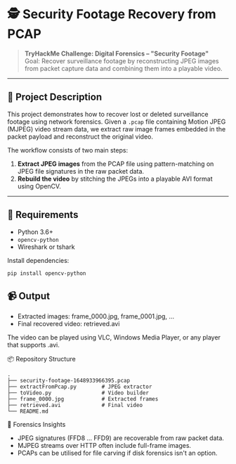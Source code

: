 # 🕵️ Security Footage Recovery from PCAP

> **TryHackMe Challenge: Digital Forensics – "Security Footage"**  
> Goal: Recover surveillance footage by reconstructing JPEG images from packet capture data and combining them into a playable video.

---

## 📁 Project Description

This project demonstrates how to recover lost or deleted surveillance footage using network forensics. Given a `.pcap` file containing Motion JPEG (MJPEG) video stream data, we extract raw image frames embedded in the packet payload and reconstruct the original video.

The workflow consists of two main steps:
1. **Extract JPEG images** from the PCAP file using pattern-matching on JPEG file signatures in the raw packet data.
2. **Rebuild the video** by stitching the JPEGs into a playable AVI format using OpenCV.

---

## 🧪 Requirements

- Python 3.6+
- `opencv-python`
- Wireshark or tshark 

Install dependencies:
```bash
pip install opencv-python
```

## 📹 Output
- Extracted images: frame_0000.jpg, frame_0001.jpg, ...
- Final recovered video: retrieved.avi

The video can be played using VLC, Windows Media Player, or any player that supports .avi.

📦 Repository Structure
```
.
├── security-footage-1648933966395.pcap
├── extractFromPcap.py        # JPEG extractor
├── toVideo.py                # Video builder
├── frame_0000.jpg            # Extracted frames
├── retrieved.avi             # Final video
└── README.md
```

🧠 Forensics Insights
- JPEG signatures (FFD8 ... FFD9) are recoverable from raw packet data.
- MJPEG streams over HTTP often include full-frame images.
- PCAPs can be utilised for file carving if disk forensics isn't an option.
